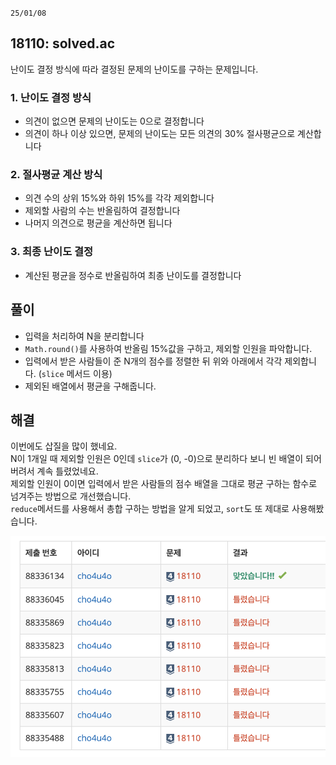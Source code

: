 `25/01/08`

## 18110: solved.ac

난이도 결정 방식에 따라 결정된 문제의 난이도를 구하는 문제입니다.

### 1. 난이도 결정 방식

- 의견이 없으면 문제의 난이도는 0으로 결정합니다
- 의견이 하나 이상 있으면, 문제의 난이도는 모든 의견의 30% 절사평균으로 계산합니다

### 2. 절사평균 계산 방식

- 의견 수의 상위 15%와 하위 15%를 각각 제외합니다
- 제외할 사람의 수는 반올림하여 결정합니다
- 나머지 의견으로 평균을 계산하면 됩니다

### 3. 최종 난이도 결정

- 계산된 평균을 정수로 반올림하여 최종 난이도를 결정합니다

## 풀이

- 입력을 처리하여 N을 분리합니다
- `Math.round()`를 사용하여 반올림 15%값을 구하고, 제외할 인원을 파악합니다.
- 입력에서 받은 사람들이 준 N개의 점수를 정렬한 뒤 위와 아래에서 각각 제외합니다. (`slice` 메서드 이용)
- 제외된 배열에서 평균을 구해줍니다.

## 해결

이번에도 삽질을 많이 했네요.<br>
N이 1개일 때 제외할 인원은 0인데 `slice`가 (0, -0)으로 분리하다 보니 빈 배열이 되어버려서 계속 틀렸었네요.<br>
제외할 인원이 0이면 입력에서 받은 사람들의 점수 배열을 그대로 평균 구하는 함수로 넘겨주는 방법으로 개선했습니다.<br>
`reduce`메서드를 사용해서 총합 구하는 방법을 알게 되었고, `sort`도 또 제대로 사용해봤습니다.

![alt text](image.png)

